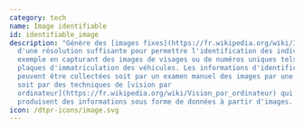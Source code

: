 ```yaml
---
category: tech
name: Image identifiable
id: identifiable_image
description: "Génère des [images fixes](https://fr.wikipedia.org/wiki/Image)
  d'une résolution suffisante pour permettre l'identification des individus, par
  exemple en capturant des images de visages ou de numéros uniques tels que les
  plaques d'immatriculation des véhicules. Les informations d'identification
  peuvent être collectées soit par un examen manuel des images par une personne,
  soit par des techniques de [vision par
  ordinateur](https://fr.wikipedia.org/wiki/Vision_par_ordinateur) qui
  produisent des informations sous forme de données à partir d'images. "
icon: /dtpr-icons/image.svg
---
```

